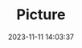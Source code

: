 ---
weight: 1
images:
- /images/edited/29.jpeg
title: Picture
date: 2023-11-11 14:03:37
tags:
- luminar
- work
---